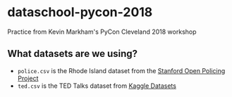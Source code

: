 # dataschool-pycon-2018
Practice from Kevin Markham's PyCon Cleveland 2018 workshop

## What datasets are we using?

+ ``police.csv`` is the Rhode Island dataset from the [Stanford Open Policing Project](https://openpolicing.stanford.edu/)
+ ``ted.csv`` is the TED Talks dataset from [Kaggle Datasets](https://www.kaggle.com/rounakbanik/ted-talks)